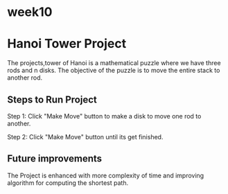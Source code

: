 # week10
# Hanoi Tower Project

The projects,tower of Hanoi is a mathematical puzzle where we have three rods and n disks.
The objective of the puzzle is to move the entire stack to another rod.

## Steps to Run Project

Step 1: Click "Make Move" button to make a disk to move one rod to another.

Step 2: Click "Make Move" button until its get finished.

## Future improvements

The Project is enhanced with more complexity of time and improving algorithm for computing the shortest path.
